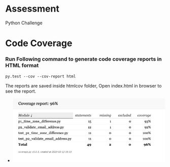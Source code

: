 # Assessment
Python Challenge

# Code Coverage
### Run Following command to generate code coverage reports in HTML format
    py.test --cov --cov-report html
The reports are saved inside htmlcov folder, Open index.html in browser to see the report.
- ![Code Coverage](https://github.com/Aarif1430/Assessment/blob/master/htmlcov/code_coverage.png)
